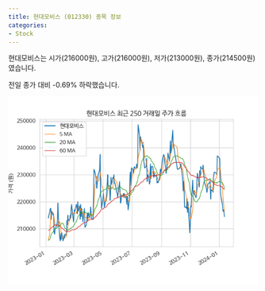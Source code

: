 ```yaml
---
title: 현대모비스 (012330) 종목 정보
categories:
- Stock
---
```


현대모비스는 시가(216000원), 고가(216000원), 저가(213000원), 종가(214500원)였습니다.

전일 종가 대비 -0.69% 하락했습니다.

<!-- more -->

![012330](/assets/images/stock/012330.png)